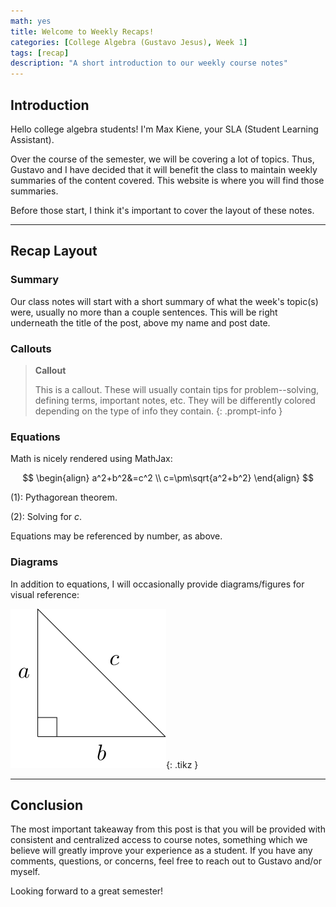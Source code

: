 ```yaml
---
math: yes
title: Welcome to Weekly Recaps!
categories: [College Algebra (Gustavo Jesus), Week 1]
tags: [recap]
description: "A short introduction to our weekly course notes"
---
```


## Introduction 

Hello college algebra students! I'm Max Kiene, your SLA (Student Learning Assistant).

Over the course of the semester, we will be covering a lot of topics. Thus, Gustavo and I have decided that it will benefit the class to maintain weekly summaries of the content covered. This website is where you will find those summaries.

Before those start, I think it's important to cover the layout of these notes.

---

## Recap Layout

### Summary
Our class notes will start with a short summary of what the week's topic(s) were, usually no more than a couple sentences. This will be right underneath the title of the post, above my name and post date.

### Callouts

> **Callout**
>
> This is a callout. These will usually contain tips for problem--solving, defining terms, important notes, etc. They will be differently colored depending on the type of info they contain.
{: .prompt-info }

### Equations

Math is nicely rendered using MathJax:

$$
\begin{align}
a^2+b^2&=c^2 \\
c=\pm\sqrt{a^2+b^2}
\end{align}
$$

$(1)$: Pythagorean theorem.

$(2)$: Solving for $c$.

Equations may be referenced by number, as above.

### Diagrams
In addition to equations, I will occasionally provide diagrams/figures for visual reference:

<!-- ![](/assets/images/gustavo/light.svg){: .light } -->
<!-- ![](/assets/images/gustavo/light.svg){: style="filter: invert(70%);" .dark } -->
![](/assets/img/gustavo/light.svg){: .tikz }

<!-- <details class="solution-toggle"> -->
<!-- <summary></summary> -->
<!-- <div> -->
<!--         <p> -->
<!--             This is the solution. -->
<!--         </p> -->
<!-- </div> -->
<!-- </details> -->

---

## Conclusion

The most important takeaway from this post is that you will be provided with consistent and centralized access to course notes, something which we believe will greatly improve your experience as a student. If you have any comments, questions, or concerns, feel free to reach out to Gustavo and/or myself.

Looking forward to a great semester!

